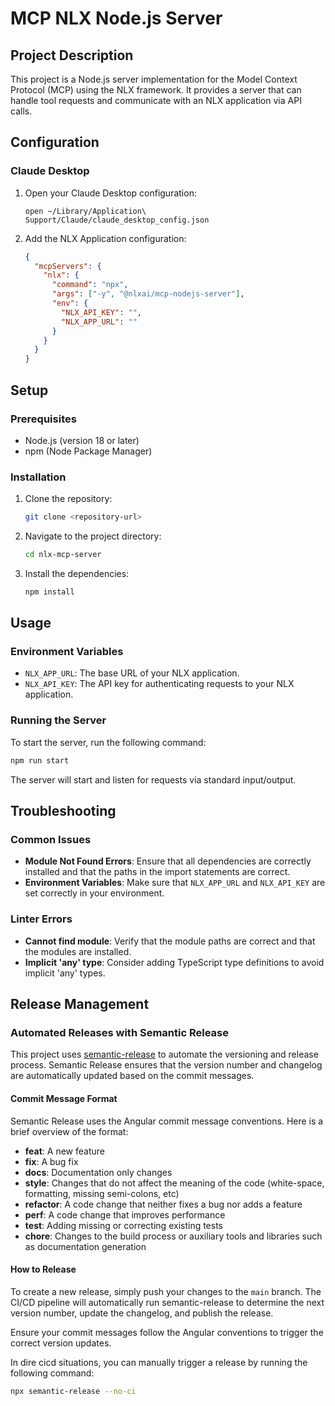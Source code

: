 # MCP NLX Node.js Server

## Project Description

This project is a Node.js server implementation for the Model Context Protocol (MCP) using the NLX framework. It provides a server that can handle tool requests and communicate with an NLX application via API calls.

## Configuration

### Claude Desktop

1. Open your Claude Desktop configuration:

   ```
   open ~/Library/Application\ Support/Claude/claude_desktop_config.json
   ```

2. Add the NLX Application configuration:
   ```json
   {
     "mcpServers": {
       "nlx": {
         "command": "npx",
         "args": ["-y", "@nlxai/mcp-nodejs-server"],
         "env": {
           "NLX_API_KEY": "",
           "NLX_APP_URL": ""
         }
       }
     }
   }
   ```

## Setup

### Prerequisites

- Node.js (version 18 or later)
- npm (Node Package Manager)

### Installation

1. Clone the repository:
   ```bash
   git clone <repository-url>
   ```
2. Navigate to the project directory:
   ```bash
   cd nlx-mcp-server
   ```
3. Install the dependencies:
   ```bash
   npm install
   ```

## Usage

### Environment Variables

- `NLX_APP_URL`: The base URL of your NLX application.
- `NLX_API_KEY`: The API key for authenticating requests to your NLX application.

### Running the Server

To start the server, run the following command:

```bash
npm run start
```

The server will start and listen for requests via standard input/output.

## Troubleshooting

### Common Issues

- **Module Not Found Errors**: Ensure that all dependencies are correctly installed and that the paths in the import statements are correct.
- **Environment Variables**: Make sure that `NLX_APP_URL` and `NLX_API_KEY` are set correctly in your environment.

### Linter Errors

- **Cannot find module**: Verify that the module paths are correct and that the modules are installed.
- **Implicit 'any' type**: Consider adding TypeScript type definitions to avoid implicit 'any' types.

## Release Management

### Automated Releases with Semantic Release

This project uses [semantic-release](https://semantic-release.gitbook.io/semantic-release/) to automate the versioning and release process. Semantic Release ensures that the version number and changelog are automatically updated based on the commit messages.

#### Commit Message Format

Semantic Release uses the Angular commit message conventions. Here is a brief overview of the format:

- **feat**: A new feature
- **fix**: A bug fix
- **docs**: Documentation only changes
- **style**: Changes that do not affect the meaning of the code (white-space, formatting, missing semi-colons, etc)
- **refactor**: A code change that neither fixes a bug nor adds a feature
- **perf**: A code change that improves performance
- **test**: Adding missing or correcting existing tests
- **chore**: Changes to the build process or auxiliary tools and libraries such as documentation generation

#### How to Release

To create a new release, simply push your changes to the `main` branch. The CI/CD pipeline will automatically run semantic-release to determine the next version number, update the changelog, and publish the release.

Ensure your commit messages follow the Angular conventions to trigger the correct version updates.

In dire cicd situations, you can manually trigger a release by running the following command:

```bash
npx semantic-release --no-ci
```
